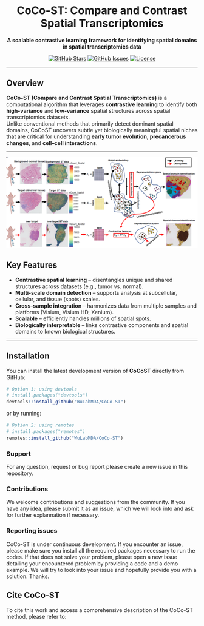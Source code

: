 <div align="center">

# CoCo-ST: Compare and Contrast Spatial Transcriptomics

**A scalable contrastive learning framework for identifying spatial domains in spatial transcriptomics data**

[![GitHub Stars](https://img.shields.io/github/stars/WuLabMDA/CoCo-ST?style=social)](https://github.com/WuLabMDA/CoCo-ST/stargazers)
[![GitHub Issues](https://img.shields.io/github/issues/WuLabMDA/CoCo-ST)](https://github.com/WuLabMDA/CoCo-ST/issues)
[![License](https://img.shields.io/badge/license-MIT-blue.svg)](https://github.com/WuLabMDA/CoCo-ST/blob/master/LICENSE)

</div>

---

## Overview

**CoCo-ST (Compare and Contrast Spatial Transcriptomics)** is a computational algorithm that leverages **contrastive learning** to identify both **high-variance** and **low-variance** spatial structures across spatial transcriptomics datasets.  
Unlike conventional methods that primarily detect dominant spatial domains, CoCoST uncovers subtle yet biologically meaningful spatial niches that are critical for understanding **early tumor evolution**, **precancerous changes**, and **cell–cell interactions**.

---

<p align="center">
  <img src="figures/workflow.png" width="900">
</p>

## Key Features

-  **Contrastive spatial learning** – disentangles unique and shared structures across datasets (e.g., tumor vs. normal).  
-  **Multi-scale domain detection** – supports analysis at subcellular, cellular, and tissue (spots) scales.  
-  **Cross-sample integration** – harmonizes data from multiple samples and platforms (Visium, Visium HD, Xenium).  
-  **Scalable** – efficiently handles millions of spatial spots.  
-  **Biologically interpretable** – links contrastive components and spatial domains to known biological structures.  

---

## Installation

You can install the latest development version of **CoCoST** directly from GitHub:

```r
# Option 1: using devtools
# install.packages("devtools")
devtools::install_github("WuLabMDA/CoCo-ST")
```
or by running:

```r
# Option 2: using remotes
# install.packages("remotes")
remotes::install_github("WuLabMDA/CoCo-ST")

```
### Support

For any question, request or bug report please create a new issue in this repository. 

### Contributions

We welcome contributions and suggestions from the community. If you have any idea, please submit it as an issue, which we will look into and ask for further explannation if necessary. 

### Reporting issues

CoCo-ST is under continuous development. If you encounter an issue, please make sure you install all the required packages necessary to run the codes. If that does not solve your problem, please open a new issue detailing your encountered problem by providing a code and a demo example. We will try to look into your issue and hopefully provide you with a solution. Thanks.

##  Cite CoCo-ST
To cite this work and access a comprehensive description of the CoCo-ST method, please refer to:



